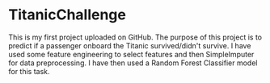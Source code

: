 # TitanicChallenge
This is my first project uploaded on GitHub. The purpose of this project is to predict if a passenger onboard the Titanic survived/didn't survive. I have used some feature engineering to select features and then SimpleImputer for data preprocessing. I have then used a Random Forest Classifier model for this task.
